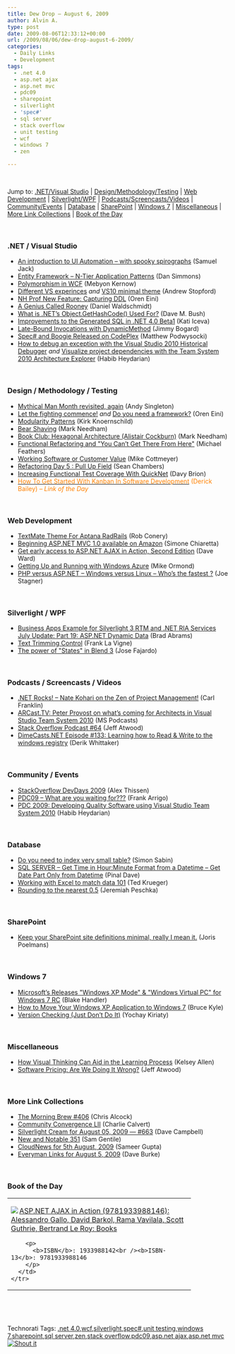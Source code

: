 ```yaml
---
title: Dew Drop – August 6, 2009
author: Alvin A.
type: post
date: 2009-08-06T12:33:12+00:00
url: /2009/08/06/dew-drop-august-6-2009/
categories:
  - Daily Links
  - Development
tags:
  - .net 4.0
  - asp.net ajax
  - asp.net mvc
  - pdc09
  - sharepoint
  - silverlight
  - 'spec#'
  - sql server
  - stack overflow
  - unit testing
  - wcf
  - windows 7
  - zen

---
```

&#160;

Jump to: [.NET/Visual Studio][1] | [Design/Methodology/Testing][2] | [Web Development][3] | [Silverlight/WPF][4] | [Podcasts/Screencasts/Videos][5] | [Community/Events][6] | [Database][7] | [SharePoint][8] | [Windows 7][9] | [Miscellaneous][10] | [More Link Collections][11] | [Book of the Day][12]

&#160;

### <a name="dotnet"></a>.NET / Visual Studio

  * [An introduction to UI Automation &#8211; with spooky spirographs][13] (Samuel Jack) 
  * [Entity Framework &#8211; N-Tier Application Patterns][14] (Dan Simmons) 
  * [Polymorphism in WCF][15] (Mebyon Kernow) 
  * [Different VS experinces][16] _and_&#160;[VS10 minimal theme][17] (Andrew Stopford) 
  * [NH Prof New Feature: Capturing DDL][18] (Oren Eini) 
  * [A Genius Called Rooney][19] (Daniel Waldschmidt) 
  * [What is .NET’s Object.GetHashCode() Used For?][20] (Dave M. Bush) 
  * [Improvements to the Generated SQL in .NET 4.0 Beta1][21] (Kati Iceva) 
  * [Late-Bound Invocations with DynamicMethod][22] (Jimmy Bogard) 
  * [Spec# and Boogie Released on CodePlex][23] (Matthew Podwysocki) 
  * [How to debug an exception with the Visual Studio 2010 Historical Debugger][24] _and_&#160;[Visualize project dependencies with the Team System 2010 Architecture Explorer][25] (Habib Heydarian) 

&#160;

### <a name="design"></a>Design / Methodology / Testing

  * [Mythical Man Month revisited, again][26] (Andy Singleton) 
  * [Let the fighting commence!][27] _and_&#160;[Do you need a framework?][28] (Oren Eini) 
  * [Modularity Patterns][29] (Kirk Knoernschild) 
  * [Bear Shaving][30] (Mark Needham) 
  * [Book Club: Hexagonal Architecture (Alistair Cockburn)][31] (Mark Needham) 
  * [Functional Refactoring and "You Can&#8217;t Get There From Here"][32] (Michael Feathers) 
  * [Working Software or Customer Value][33] (Mike Cottmeyer) 
  * [Refactoring Day 5 : Pull Up Field][34] (Sean Chambers) 
  * [Increasing Functional Test Coverage With QuickNet][35] (Davy Brion) 
  * [<font color="#ff8000">How To Get Started With Kanban In Software Development</font>][36] <font color="#ff8000">(Derick Bailey) <em>– Link of the Day</em></font> 

&#160;

### <a name="web"></a>Web Development

  * [TextMate Theme For Aptana RadRails][37] (Rob Conery) 
  * [Beginning ASP.NET MVC 1.0 available on Amazon][38] (Simone Chiaretta) 
  * [Get early access to ASP.NET AJAX in Action, Second Edition][39] (Dave Ward) 
  * [Getting Up and Running with Windows Azure][40] (Mike Ormond) 
  * [PHP versus ASP.NET – Windows versus Linux – Who’s the fastest ?][41] (Joe Stagner) 

&#160;

### <a name="silverlight"></a>Silverlight / WPF

  * [Business Apps Example for Silverlight 3 RTM and .NET RIA Services July Update: Part 19: ASP.NET Dynamic Data][42] (Brad Abrams) 
  * [Text Trimming Control][43] (Frank La Vigne) 
  * [The power of "States" in Blend 3][44] (Jose Fajardo) 

&#160;

### <a name="podcasts"></a>Podcasts / Screencasts / Videos

  * [.NET Rocks! &#8211; Nate Kohari on the Zen of Project Management!][45] (Carl Franklin) 
  * [ARCast.TV: Peter Provost on what’s coming for Architects in Visual Studio Team System 2010][46] (MS Podcasts) 
  * [Stack Overflow Podcast #64][47] (Jeff Atwood) 
  * [DimeCasts.NET Episode #133: Learning how to Read & Write to the windows registry][48] (Derik Whittaker) 

&#160;

### <a name="events"></a>Community / Events

  * [StackOverflow DevDays 2009][49] (Alex Thissen) 
  * [PDC09 – What are you waiting for???][50] (Frank Arrigo) 
  * [PDC 2009: Developing Quality Software using Visual Studio Team System 2010][51] (Habib Heydarian) 

&#160;

### <a name="db"></a>Database

  * [Do you need to index very small table?][52] (Simon Sabin) 
  * [SQL SERVER – Get Time in Hour:Minute Format from a Datetime – Get Date Part Only from Datetime][53] (Pinal Dave) 
  * [Working with Excel to match data 101][54] (Ted Krueger) 
  * [Rounding to the nearest 0.5][55] (Jeremiah Peschka) 

&#160;

### <a name="sp"></a>SharePoint

  * [Keep your SharePoint site definitions minimal, really I mean it.][56] (Joris Poelmans) 

&#160;

### <a name="win7"></a>Windows 7

  * [Microsoft&#8217;s Releases "Windows XP Mode" & "Windows Virtual PC" for Windows 7 RC][57] (Blake Handler) 
  * [How to Move Your Windows XP Application to Windows 7][58] (Bruce Kyle) 
  * [Version Checking (Just Don’t Do It)][59] (Yochay Kiriaty) 

&#160;

### <a name="misc"></a>Miscellaneous

  * [How Visual Thinking Can Aid in the Learning Process][60] (Kelsey Allen) 
  * [Software Pricing: Are We Doing It Wrong?][61] (Jeff Atwood) 

&#160;

### <a name="links"></a>More Link Collections

  * [The Morning Brew #406][62] (Chris Alcock) 
  * [Community Convergence LII][63] (Charlie Calvert) 
  * [Silverlight Cream for August 05, 2009 &#8212; #663][64] (Dave Campbell) 
  * [New and Notable 351][65] (Sam Gentile) 
  * [CloudNews for 5th August, 2009][66] (Sameer Gupta) 
  * [Everyman Links for August 5, 2009][67] (Dave Burke) 

&#160;

### <a name="book"></a>Book of the Day

<div style="padding-bottom: 0px; margin: 0px; padding-left: 0px; padding-right: 0px; display: inline; float: none; padding-top: 0px" id="scid:7dc1bd33-94bd-46fd-a20b-0131235bcd47:70729d05-5faa-4947-9305-5f117e4ab90e" class="wlWriterSmartContent">
  <table cellspacing="0" cellpadding="2" width="400" border="0" unselectable="on">
    <tr>
      <td valign="top" width="400">
        <p>
          <a title="ASP.NET AJAX in Action (9781933988146): Alessandro Gallo, David Barkol, Rama Vavilala, Scott Guthrie, Bertrand Le Roy: Books" href="http://www.amazon.com/exec/obidos/ASIN/1933988142/alvinashcraft-20"><img data-recalc-dims="1" decoding="async" src="https://i0.wp.com/images.amazon.com/images/P/1933988142.01.MZZZZZZZ.jpg?w=660" border="0" align="left" style="float:left" />ASP.NET AJAX in Action (9781933988146): Alessandro Gallo, David Barkol, Rama Vavilala, Scott Guthrie, Bertrand Le Roy: Books</a>
        </p>
        
        <p>
          <b>ISBN</b>: 1933988142<br /><b>ISBN-13</b>: 9781933988146
        </p>
      </td>
    </tr>
  </table>
</div>

&#160;

<div style="padding-bottom: 0px; margin: 0px; padding-left: 0px; padding-right: 0px; display: inline; float: none; padding-top: 0px" id="scid:C16BAC14-9A3D-4c50-9394-FBFEF7A93539:f64a83ca-3f8c-47ae-9749-f0d1f1346934" class="wlWriterSmartContent">
  <!--dotnetkickit-->
</div>

&#160;

<div style="padding-bottom: 0px; margin: 0px; padding-left: 0px; padding-right: 0px; display: inline; float: none; padding-top: 0px" id="scid:0767317B-992E-4b12-91E0-4F059A8CECA8:e48cb213-3a3f-4880-8e5d-d31234a2f154" class="wlWriterSmartContent">
  Technorati Tags: <a href="http://technorati.com/tags/.net+4.0" rel="tag">.net 4.0</a>,<a href="http://technorati.com/tags/wcf" rel="tag">wcf</a>,<a href="http://technorati.com/tags/silverlight" rel="tag">silverlight</a>,<a href="http://technorati.com/tags/spec%23" rel="tag">spec#</a>,<a href="http://technorati.com/tags/unit+testing" rel="tag">unit testing</a>,<a href="http://technorati.com/tags/windows+7" rel="tag">windows 7</a>,<a href="http://technorati.com/tags/sharepoint" rel="tag">sharepoint</a>,<a href="http://technorati.com/tags/sql+server" rel="tag">sql server</a>,<a href="http://technorati.com/tags/zen" rel="tag">zen</a>,<a href="http://technorati.com/tags/stack+overflow" rel="tag">stack overflow</a>,<a href="http://technorati.com/tags/pdc09" rel="tag">pdc09</a>,<a href="http://technorati.com/tags/asp.net+ajax" rel="tag">asp.net ajax</a>,<a href="http://technorati.com/tags/asp.net+mvc" rel="tag">asp.net mvc</a>
</div>

<div class="wlWriterHeaderFooter" style="margin:0px; padding:0px 0px 0px 0px;">
  <div class="shoutIt">
    <a rev="vote-for" href="http://dotnetshoutout.com/Submit?url=http%3a%2f%2fwww.alvinashcraft.com%2f2009%2f08%2f06%2fdew-drop-august-6-2009%2f&title=Dew+Drop+-+August+6%2c+2009"><img decoding="async" alt="Shout it" src="http://dotnetshoutout.com/image.axd?url=https://morningdew-bpc6g3a0fgaxdxcu.eastus2-01.azurewebsites.net/2009/08/06/dew-drop-august-6-2009/" style="border:0px" /></a>
  </div>
</div>

 [1]: https://morningdew-bpc6g3a0fgaxdxcu.eastus2-01.azurewebsites.net/#dotnet
 [2]: https://morningdew-bpc6g3a0fgaxdxcu.eastus2-01.azurewebsites.net/#design
 [3]: https://morningdew-bpc6g3a0fgaxdxcu.eastus2-01.azurewebsites.net/#web
 [4]: https://morningdew-bpc6g3a0fgaxdxcu.eastus2-01.azurewebsites.net/#silverlight
 [5]: https://morningdew-bpc6g3a0fgaxdxcu.eastus2-01.azurewebsites.net/#podcasts
 [6]: https://morningdew-bpc6g3a0fgaxdxcu.eastus2-01.azurewebsites.net/#events
 [7]: https://morningdew-bpc6g3a0fgaxdxcu.eastus2-01.azurewebsites.net/#db
 [8]: https://morningdew-bpc6g3a0fgaxdxcu.eastus2-01.azurewebsites.net/#sp
 [9]: https://morningdew-bpc6g3a0fgaxdxcu.eastus2-01.azurewebsites.net/#win7
 [10]: https://morningdew-bpc6g3a0fgaxdxcu.eastus2-01.azurewebsites.net/#misc
 [11]: https://morningdew-bpc6g3a0fgaxdxcu.eastus2-01.azurewebsites.net/#links
 [12]: https://morningdew-bpc6g3a0fgaxdxcu.eastus2-01.azurewebsites.net/#book
 [13]: http://blog.functionalfun.net/2009/06/introduction-to-ui-automation-with.html
 [14]: http://msdn.microsoft.com/en-us/magazine/ee321569.aspx
 [15]: http://blogs.msdn.com/morgan/archive/2009/08/05/polymorphism-in-wcf.aspx
 [16]: http://weblogs.asp.net/astopford/archive/2009/08/05/different-vs-experinces.aspx
 [17]: http://weblogs.asp.net/astopford/archive/2009/08/06/vs10-minimal-theme.aspx
 [18]: http://feedproxy.google.com/~r/AyendeRahien/~3/0o4o6PHajwI/nh-prof-new-feature-capturing-ddl.aspx
 [19]: http://feedproxy.google.com/~r/NCover/~3/a4WGTB_T4mQ/a-genius-called-rooney
 [20]: http://blog.dmbcllc.com/2009/08/05/what-is-nets-object-gethashcode-used-for/
 [21]: http://blogs.msdn.com/adonet/archive/2009/08/05/improvements-to-the-generated-sql-in-net-4-0-beta1.aspx
 [22]: http://feedproxy.google.com/~r/LosTechies/~3/Vfi83Lx89DY/late-bound-invocations-with-dynamicmethod.aspx
 [23]: http://feedproxy.google.com/~r/MatthewPodwysockisBlog/~3/5uqqtDe1iI8/spec-and-boogie-released-on-codeplex.aspx
 [24]: http://blogs.msdn.com/habibh/archive/2009/08/04/how-to-debug-an-exception-with-the-visual-studio-2010-historical-debugger.aspx
 [25]: http://blogs.msdn.com/habibh/archive/2009/08/06/visualize-project-dependencies-with-the-team-system-2010-architecture-explorer.aspx
 [26]: http://blog.assembla.com/assemblablog/tabid/12618/bid/10168/Mythical-Man-Month-revisited-again.aspx
 [27]: http://feedproxy.google.com/~r/AyendeRahien/~3/UR4tCvlezPA/let-the-fighting-commence.aspx
 [28]: http://feedproxy.google.com/~r/AyendeRahien/~3/YzevJYbuvbk/do-you-need-a-framework.aspx
 [29]: http://techdistrict.kirkk.com/2009/08/05/modularity-patterns/
 [30]: http://feedproxy.google.com/~r/MarkNeedham/~3/j4OQgeJjzsQ/
 [31]: http://feeds.dzone.com/~r/zones/dotnet/~3/uEdLqMwslXo/book-club-hexagonal
 [32]: http://blog.objectmentor.com/articles/2009/08/05/functional-refactoring-and-you-cant-get-there-from-here
 [33]: http://feedproxy.google.com/~r/LeadingAgile/~3/UeBgFbPHvY8/working-software-or-customer-value.html
 [34]: http://feedproxy.google.com/~r/LosTechies/~3/efNxD664zck/refactoring-day-5-pull-up-field.aspx
 [35]: http://feedproxy.google.com/~r/davybrion/~3/ZQi4HWiqQlI/
 [36]: http://feedproxy.google.com/~r/LosTechies/~3/NV8x3wOMUoo/how-to-get-started-with-kanban-in-software-development.aspx
 [37]: http://feedproxy.google.com/~r/wekeroad/EeKc/~3/aKo7jWJZpaE/
 [38]: http://feedproxy.google.com/~r/Codeclimber/~3/994mInPmBYA/beginning-asp.net-mvc-1.0-available-on-amazon.aspx
 [39]: http://feedproxy.google.com/~r/Encosia/~3/v30UmZsaODE/
 [40]: http://feedproxy.google.com/~r/mikeormond/~3/cFaedCS5McE/getting-up-and-running-with-windows-azure.aspx
 [41]: http://misfitgeek.com/blog/aspnet/php-versus-asp-net-ndash-windows-versus-linux-ndash-who-rsquo-s-the-fastest/
 [42]: http://blogs.msdn.com/brada/archive/2009/08/05/business-apps-example-for-silverlight-3-rtm-and-net-ria-services-july-update-asp-net-dynamic-data.aspx
 [43]: http://franksworld.com/blog/archive/2009/08/05/11660.aspx
 [44]: http://www.cynergysystems.com/blogs/page/josefajardo?entry=the_power_of_states_in
 [45]: http://www.dotnetrocks.com/default.aspx?ShowNum=470
 [46]: http://www.microsoft.com/events/podcasts/default.aspx?audience=Audience-e5381407-359f-4922-97d0-0237af790eee&pageId=x4801&source=Microsoft-Podcasts-for-Developers
 [47]: http://blog.stackoverflow.com/2009/08/podcast-64/
 [48]: http://feedproxy.google.com/~r/Dimecastsnet--InformAndEducateIn10MinutesOrLess/~3/mZpLjbUO3pw/133
 [49]: http://www.alexthissen.nl/blogs/main/archive/2009/08/06/stackoverflow-devdays-2009.aspx
 [50]: http://feedproxy.google.com/~r/FrankarrOnMSDN/~3/olz5n8e52to/pdc09-what-are-you-waiting-for.aspx
 [51]: http://blogs.msdn.com/habibh/archive/2009/08/05/pdc-2009-developing-quality-software-using-visual-studio-team-system-2010.aspx
 [52]: http://feedproxy.google.com/~r/SimonsSqlServerStuff/~3/-gbtyLJPDPY/Do-you-need-to-index-very-small-table-.aspx
 [53]: http://blog.sqlauthority.com/2009/08/06/sql-server-get-time-in-hourminute-format-from-a-datetime-get-date-part-only-from-datetime/
 [54]: http://blogs.lessthandot.com/index.php/DataMgmt/DBProgramming/working-with-excel-to-match-data-101
 [55]: http://feedproxy.google.com/~r/facility9/~3/Ki83VdfXQrc/rounding-to-the-nearest-0-5
 [56]: http://feedproxy.google.com/~r/sharepointmvpblogs/~3/Ke9c8Y7ON1E/keep-your-sharepoint-site-definitions.html
 [57]: http://bhandler.spaces.live.com/Blog/cns!70F64BC910C9F7F3!5797.entry
 [58]: http://blogs.msdn.com/usisvde/archive/2009/08/05/how-to-move-your-windows-xp-application-to-windows-7.aspx
 [59]: http://windowsteamblog.com/blogs/developers/archive/2009/08/05/version-checking-just-don-t-do-it.aspx
 [60]: http://mindmapblog.com/?p=1595
 [61]: http://www.codinghorror.com/blog/archives/001293.html
 [62]: http://feedproxy.google.com/~r/ReflectivePerspective/~3/g4GzXGdsv78/
 [63]: http://blogs.msdn.com/charlie/archive/2009/08/05/community-convergence-lii.aspx
 [64]: http://geekswithblogs.net/WynApseTechnicalMusings/archive/2009/08/05/133922.aspx
 [65]: http://feedproxy.google.com/~r/SamGentile/~3/xW8wyPKncwI/
 [66]: http://feedproxy.google.com/~r/CloudAve/~3/XwF8kmPs7WI/cloudnews-for-5th-august-2009
 [67]: http://feedproxy.google.com/~r/DaveBurke/~3/bRh5MDXnke4/post.aspx